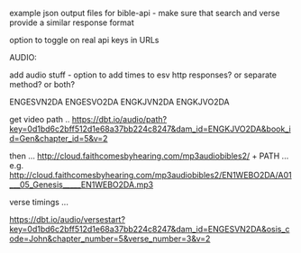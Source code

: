 example json output files for bible-api - make sure that search and verse provide a similar response format

option to toggle on real api keys in URLs

AUDIO:

add audio stuff - option to add times to esv http responses? or separate method? or both?

ENGESVN2DA ENGESVO2DA
ENGKJVN2DA ENGKJVO2DA

get video path .. https://dbt.io/audio/path?key=0d1bd6c2bff512d1e68a37bb224c8247&dam_id=ENGKJVO2DA&book_id=Gen&chapter_id=5&v=2

then ... http://cloud.faithcomesbyhearing.com/mp3audiobibles2/ + PATH ... e.g. http://cloud.faithcomesbyhearing.com/mp3audiobibles2/EN1WEBO2DA/A01___05_Genesis_____EN1WEBO2DA.mp3

verse timings ...

https://dbt.io/audio/versestart?key=0d1bd6c2bff512d1e68a37bb224c8247&dam_id=ENGESVN2DA&osis_code=John&chapter_number=5&verse_number=3&v=2
